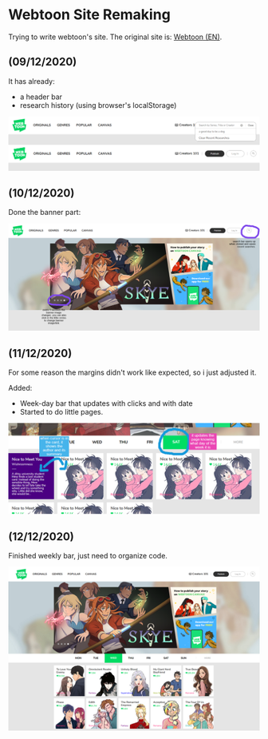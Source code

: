 # Webtoon Site Remaking
  
<p> Trying to write webtoon's site. The original site is: <a href="https://www.webtoons.com/en/">Webtoon (EN)</a>.

## (09/12/2020) 
<p>It has already:
<ul>
  <li>a header bar
  <li>research history (using browser's localStorage)
</ul>

![](images/updates/webtoon_search%20bar.png)

## (10/12/2020) 
<p>Done the banner part:

![](images/updates/webtoonbanner.png)

## (11/12/2020)
<p>For some reason the margins didn't work like expected, so i just adjusted it.
<p>Added:
  <ul>
    <li>Week-day bar that updates with clicks and with date
    <li>Started to do little pages.
  </ul>
  
![](images/updates/weekdaybar.png)

## (12/12/2020)
<p>Finished weekly bar, just need to organize code.
 
 ![](images/updates/untilnow.png)
